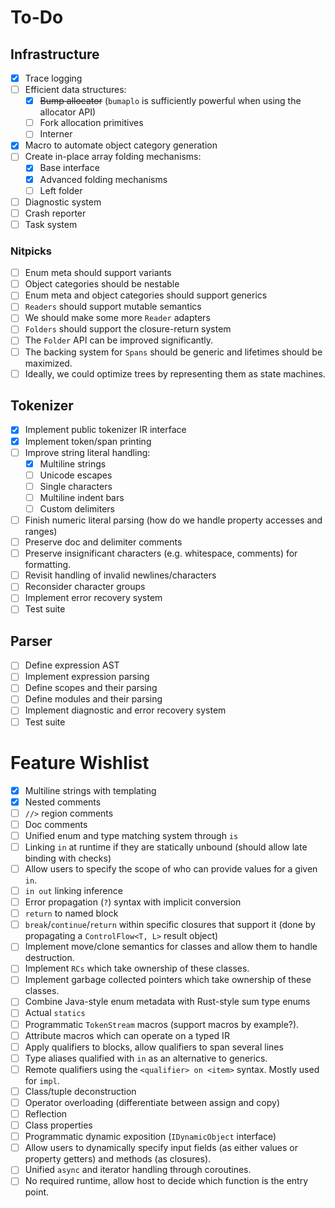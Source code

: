 # To-Do

## Infrastructure

- [x] Trace logging
- [ ] Efficient data structures:
  - [x] ~~Bump allocator~~ (`bumaplo` is sufficiently powerful when using the allocator API)
  - [ ] Fork allocation primitives
  - [ ] Interner
- [x] Macro to automate object category generation
- [ ] Create in-place array folding mechanisms:
  - [x] Base interface
  - [x] Advanced folding mechanisms
  - [ ] Left folder
- [ ] Diagnostic system
- [ ] Crash reporter
- [ ] Task system

### Nitpicks

- [ ] Enum meta should support variants
- [ ] Object categories should be nestable
- [ ] Enum meta and object categories should support generics
- [ ] `Readers` should support mutable semantics
- [ ] We should make some more `Reader` adapters
- [ ] `Folders` should support the closure-return system
- [ ] The `Folder` API can be improved significantly.
- [ ] The backing system for `Spans` should be generic and lifetimes should be maximized.
- [ ] Ideally, we could optimize trees by representing them as state machines.

## Tokenizer

- [x] Implement public tokenizer IR interface
- [x] Implement token/span printing
- [ ] Improve string literal handling:
  - [x] Multiline strings 
  - [ ] Unicode escapes
  - [ ] Single characters
  - [ ] Multiline indent bars
  - [ ] Custom delimiters
- [ ] Finish numeric literal parsing (how do we handle property accesses and ranges)
- [ ] Preserve doc and delimiter comments
- [ ] Preserve insignificant characters (e.g. whitespace, comments) for formatting.
- [ ] Revisit handling of invalid newlines/characters
- [ ] Reconsider character groups
- [ ] Implement error recovery system
- [ ] Test suite

## Parser

- [ ] Define expression AST
- [ ] Implement expression parsing
- [ ] Define scopes and their parsing
- [ ] Define modules and their parsing
- [ ] Implement diagnostic and error recovery system
- [ ] Test suite

# Feature Wishlist

- [x] Multiline strings with templating
- [x] Nested comments
- [ ] `//>` region comments
- [ ] Doc comments
- [ ] Unified enum and type matching system through `is`
- [ ] Linking `in` at runtime if they are statically unbound (should allow late binding with checks)
- [ ] Allow users to specify the scope of who can provide values for a given `in`.
- [ ] `in out` linking inference
- [ ] Error propagation (`?`) syntax with implicit conversion
- [ ] `return` to named block
- [ ] `break`/`continue`/`return` within specific closures that support it (done by propagating a `ControlFlow<T, L>` result object)
- [ ] Implement move/clone semantics for classes and allow them to handle destruction.
- [ ] Implement `RCs` which take ownership of these classes.
- [ ] Implement garbage collected pointers which take ownership of these classes.
- [ ] Combine Java-style enum metadata with Rust-style sum type enums
- [ ] Actual `statics`
- [ ] Programmatic `TokenStream` macros (support macros by example?).
- [ ] Attribute macros which can operate on a typed IR
- [ ] Apply qualifiers to blocks, allow qualifiers to span several lines
- [ ] Type aliases qualified with `in` as an alternative to generics.
- [ ] Remote qualifiers using the `<qualifier> on <item>` syntax. Mostly used for `impl`.
- [ ] Class/tuple deconstruction
- [ ] Operator overloading (differentiate between assign and copy)
- [ ] Reflection
- [ ] Class properties
- [ ] Programmatic dynamic exposition (`IDynamicObject` interface)
- [ ] Allow users to dynamically specify input fields (as either values or property getters) and methods (as closures).
- [ ] Unified `async` and iterator handling through coroutines.
- [ ] No required runtime, allow host to decide which function is the entry point.
